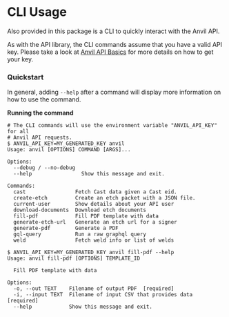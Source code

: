 <h1>CLI Usage</h1>

Also provided in this package is a CLI to quickly interact with the Anvil API.

As with the API library, the CLI commands assume that you have a valid API key. Please take a look
at [Anvil API Basics](https://www.useanvil.com/docs/api/basics) for more details on how to get your key.

### Quickstart

In general, adding `--help` after a command will display more information on how to use the command.

<strong>Running the command</strong>

```shell
# The CLI commands will use the environment variable "ANVIL_API_KEY" for all
# Anvil API requests.
$ ANVIL_API_KEY=MY_GENERATED_KEY anvil 
Usage: anvil [OPTIONS] COMMAND [ARGS]...

Options:
  --debug / --no-debug
  --help                Show this message and exit.

Commands:
  cast                Fetch Cast data given a Cast eid.
  create-etch         Create an etch packet with a JSON file.
  current-user        Show details about your API user
  download-documents  Download etch documents
  fill-pdf            Fill PDF template with data
  generate-etch-url   Generate an etch url for a signer
  generate-pdf        Generate a PDF
  gql-query           Run a raw graphql query
  weld                Fetch weld info or list of welds

$ ANVIL_API_KEY=MY_GENERATED_KEY anvil fill-pdf --help
Usage: anvil fill-pdf [OPTIONS] TEMPLATE_ID

  Fill PDF template with data

Options:
  -o, --out TEXT    Filename of output PDF  [required]
  -i, --input TEXT  Filename of input CSV that provides data  [required]
  --help            Show this message and exit.
```

